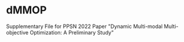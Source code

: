 # dMMOP
Supplementary File for PPSN 2022 Paper "Dynamic Multi-modal Multi-objective Optimization: A Preliminary Study"
